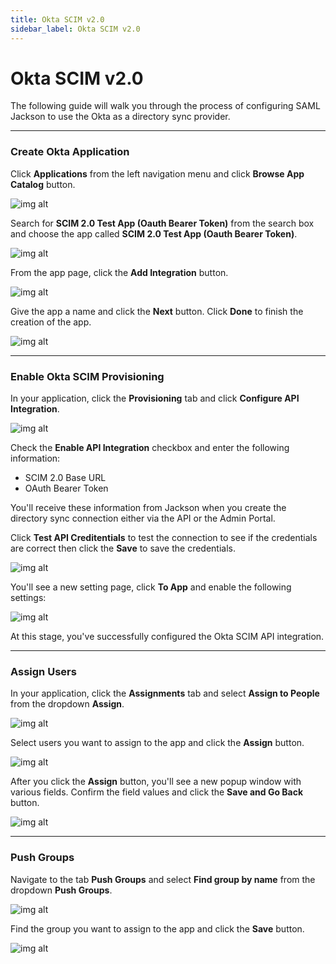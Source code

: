 ```yaml
---
title: Okta SCIM v2.0
sidebar_label: Okta SCIM v2.0
---
```


# Okta SCIM v2.0

The following guide will walk you through the process of configuring SAML Jackson to use the Okta as a directory sync provider.

---

### Create Okta Application

Click **Applications** from the left navigation menu and click **Browse App Catalog** button.

![img alt](/img/dsync/providers/okta/1.png)

Search for **SCIM 2.0 Test App (Oauth Bearer Token)** from the search box and choose the app called **SCIM 2.0 Test App (Oauth Bearer Token)**.

![img alt](/img/dsync/providers/okta/2.png)

From the app page, click the **Add Integration** button.

![img alt](/img/dsync/providers/okta/3.png)

Give the app a name and click the **Next** button. Click **Done** to finish the creation of the app.

![img alt](/img/dsync/providers/okta/4.png)

---

### Enable Okta SCIM Provisioning

In your application, click the **Provisioning** tab and click **Configure API Integration**.

![img alt](/img/dsync/providers/okta/5.png)

Check the **Enable API Integration** checkbox and enter the following information:

- SCIM 2.0 Base URL
- OAuth Bearer Token

You'll receive these information from Jackson when you create the directory sync connection either via the API or the Admin Portal.

Click **Test API Creditentials** to test the connection to see if the credentials are correct then click the **Save** to save the credentials.

![img alt](/img/dsync/providers/okta/6.png)

You'll see a new setting page, click **To App** and enable the following settings:

![img alt](/img/dsync/providers/okta/7.png)

At this stage, you've successfully configured the Okta SCIM API integration.

---

### Assign Users

In your application, click the **Assignments** tab and select **Assign to People** from the dropdown **Assign**.

![img alt](/img/dsync/providers/okta/8.png)

Select users you want to assign to the app and click the **Assign** button.

![img alt](/img/dsync/providers/okta/9.png)

After you click the **Assign** button, you'll see a new popup window with various fields. Confirm the field values and click the **Save and Go Back** button.

![img alt](/img/dsync/providers/okta/10.png)

---

### Push Groups

Navigate to the tab **Push Groups** and select **Find group by name** from the dropdown **Push Groups**.

![img alt](/img/dsync/providers/okta/11.png)

Find the group you want to assign to the app and click the **Save** button.

![img alt](/img/dsync/providers/okta/12.png)

